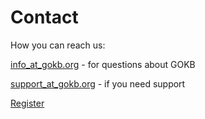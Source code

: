 # Contact

How you can reach us:

[info\_at\_gokb.org](mailto:info@gokb.org) - for questions about GOKB

[support\_at\_gokb.org](mailto:support@gokb.org) - if you need support

[Register](https://gokb.org/gokb-ui/ "Register")
